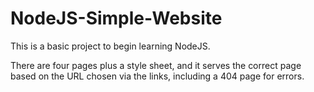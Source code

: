 # NodeJS-Simple-Website

This is a basic project to begin learning NodeJS. 

There are four pages plus a style sheet, and it serves the correct page based on the URL chosen via the links, including a 404 page for errors. 
